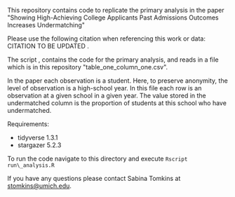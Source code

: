 This repository contains code to replicate the primary analysis in the paper "Showing High-Achieving College Applicants Past Admissions Outcomes Increases Undermatching"

Please use the following citation when referencing this work or data:
CITATION TO BE UPDATED 
. 

The script , contains the code for the primary analysis, and reads in a file which is in this repository "table\_one\_column\_one.csv".


In the paper each observation is a student. Here, to preserve anonymity, the level of observation is a high-school year. In this file each row is an observation at a given school in a given year. The value stored in the undermatched column is the proportion of students at this school who have undermatched.  


Requirements: 

   - tidyverse 1.3.1
   - stargazer 5.2.3

To run the code navigate to this directory and execute `Rscript run\_analysis.R`

If you have any questions please contact Sabina Tomkins at stomkins@umich.edu. 

